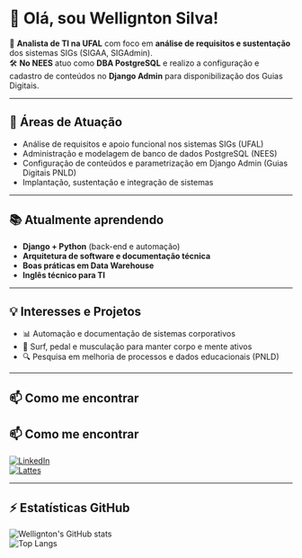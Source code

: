 # 👋 Olá, sou Wellignton Silva!  

🎯 **Analista de TI na UFAL** com foco em **análise de requisitos e sustentação** dos sistemas SIGs (SIGAA, SIGAdmin).  
🛠️ **No NEES** atuo como **DBA PostgreSQL** e realizo a configuração e cadastro de conteúdos no **Django Admin** para disponibilização dos Guias Digitais.  

---

## 🚀 Áreas de Atuação
- Análise de requisitos e apoio funcional nos sistemas SIGs (UFAL)  
- Administração e modelagem de banco de dados PostgreSQL (NEES)  
- Configuração de conteúdos e parametrização em Django Admin (Guias Digitais PNLD)  
- Implantação, sustentação e integração de sistemas  

---

## 📚 Atualmente aprendendo
- **Django + Python** (back-end e automação)  
- **Arquitetura de software e documentação técnica**  
- **Boas práticas em Data Warehouse**  
- **Inglês técnico para TI**  

---

## 💡 Interesses e Projetos
- 📊 Automação e documentação de sistemas corporativos  
- 🌊 Surf, pedal e musculação para manter corpo e mente ativos  
- 🔍 Pesquisa em melhoria de processos e dados educacionais (PNLD)  

---

## 📫 Como me encontrar
## 📫 Como me encontrar
[![LinkedIn](https://img.shields.io/badge/LinkedIn-WelligntonSilva-blue?style=for-the-badge&logo=linkedin)](https://www.linkedin.com/in/wellignton-silva-30a72458/)  
[![Lattes](https://img.shields.io/badge/Lattes-CV-green?style=for-the-badge&logo=readthedocs)](http://lattes.cnpq.br/6647227300808779)  
<!-- [![GitHub](https://img.shields.io/badge/GitHub-WelligntonSilva-black?style=for-the-badge&logo=github)](https://github.com/seu-usuario)  -->


---

## ⚡ Estatísticas GitHub
![Wellignton's GitHub stats](https://github-readme-stats.vercel.app/api?username=seu-usuario&show_icons=true&theme=radical)  
![Top Langs](https://github-readme-stats.vercel.app/api/top-langs/?username=seu-usuario&layout=compact&theme=radical)
